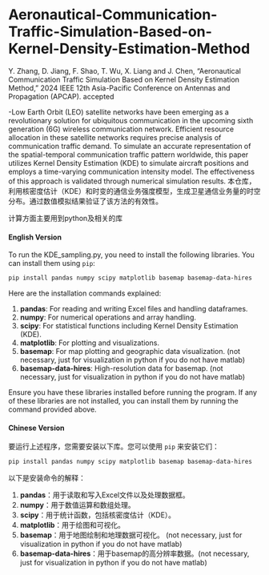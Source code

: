 # Aeronautical-Communication-Traffic-Simulation-Based-on-Kernel-Density-Estimation-Method
Y. Zhang, D. Jiang, F. Shao, T. Wu, X. Liang and J. Chen, “Aeronautical Communication Traffic Simulation Based on Kernel Density Estimation Method,” 2024 IEEE 12th Asia-Pacific Conference on Antennas and Propagation (APCAP). accepted

-Low Earth Orbit (LEO) satellite networks have been emerging as a revolutionary solution for ubiquitous communication in the upcoming sixth generation (6G) wireless communication network. Efficient resource allocation in these satellite networks requires precise analysis of communication traffic demand. To simulate an accurate representation of the spatial-temporal communication traffic pattern worldwide, this paper utilizes Kernel Density Estimation (KDE) to simulate aircraft positions and employs a time-varying communication intensity model. The effectiveness of this approach is validated through numerical simulation results.
本仓库，利用核密度估计（KDE）和时变的通信业务强度模型，生成卫星通信业务量的时空分布。通过数值模拟结果验证了该方法的有效性。

计算方面主要用到python及相关的库

#### English Version

To run the KDE_sampling.py, you need to install the following libraries. You can install them using `pip`:

```sh
pip install pandas numpy scipy matplotlib basemap basemap-data-hires
```

Here are the installation commands explained:

1. **pandas**: For reading and writing Excel files and handling dataframes.
2. **numpy**: For numerical operations and array handling.
3. **scipy**: For statistical functions including Kernel Density Estimation (KDE).
4. **matplotlib**: For plotting and visualizations.
5. **basemap**: For map plotting and geographic data visualization. (not necessary, just for visualization in python if you do not have matlab)
6. **basemap-data-hires**: High-resolution data for basemap. (not necessary, just for visualization in python if you do not have matlab)

Ensure you have these libraries installed before running the program. If any of these libraries are not installed, you can install them by running the command provided above.

#### Chinese Version

要运行上述程序，您需要安装以下库。您可以使用 `pip` 来安装它们：

```sh
pip install pandas numpy scipy matplotlib basemap basemap-data-hires
```

以下是安装命令的解释：

1. **pandas**：用于读取和写入Excel文件以及处理数据框。
2. **numpy**：用于数值运算和数组处理。
3. **scipy**：用于统计函数，包括核密度估计（KDE）。
4. **matplotlib**：用于绘图和可视化。
5. **basemap**：用于地图绘制和地理数据可视化。 (not necessary, just for visualization in python if you do not have matlab)
6. **basemap-data-hires**：用于basemap的高分辨率数据。(not necessary, just for visualization in python if you do not have matlab)

